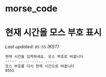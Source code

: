 # morse_code
# 현재 시간을 모스 부호 표시
<!-- MORSE_TIME_START -->
_Last updated: `05:55` (KST)_

```
현재 시간을 입력하세요. 모스 부호로 바꿉니다
----- ..... ..... .....
모스 부호를 다시 현재 시간으로 바꿉니다
0555
```
<!-- MORSE_TIME_END -->
